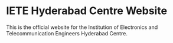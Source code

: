 # IETE Hyderabad Centre Website

This is the official website for the Institution of Electronics and Telecommunication Engineers Hyderabad Centre.
